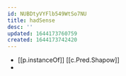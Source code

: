 ```yaml
---
id: NUBDtyVYFlb549WtSo7NU
title: hadSense
desc: ''
updated: 1644173760759
created: 1644173742420
---
```



- [[p.instanceOf]] [[c.Pred.Shapow]]
- 
